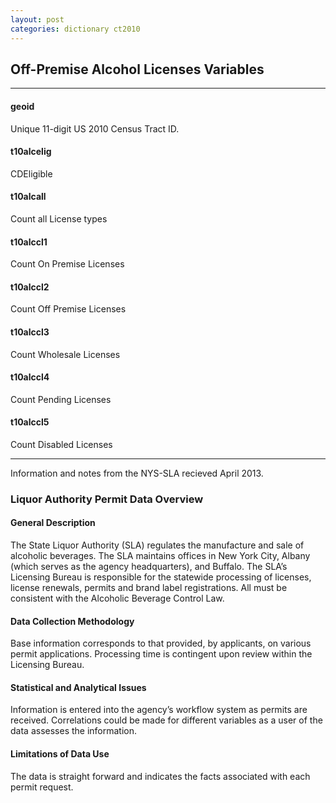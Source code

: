 ```yaml
---
layout: post
categories: dictionary ct2010
---
```


## Off-Premise Alcohol Licenses Variables

---

#### **geoid**
Unique 11-digit US 2010 Census Tract ID.


#### **t10alcelig**
CDEligible
 
#### **t10alcall**
Count all License types
 
#### **t10alccl1**
Count On Premise Licenses
 
#### **t10alccl2**
Count Off Premise Licenses
 
#### **t10alccl3**
Count Wholesale Licenses
 
#### **t10alccl4**
Count Pending Licenses
 
#### **t10alccl5**
Count Disabled Licenses

---
Information and notes from the NYS-SLA recieved April 2013. 

### Liquor Authority Permit Data Overview#### General Description
The State Liquor Authority (SLA) regulates the manufacture and sale of alcoholic beverages.  The SLA maintains offices in New York City, Albany (which serves as the agency headquarters), and Buffalo.  The SLA’s Licensing Bureau is responsible for the statewide processing of licenses, license renewals, permits and brand label registrations.  All must be consistent with the Alcoholic Beverage Control Law.#### Data Collection Methodology
Base information corresponds to that provided, by applicants, on various permit applications.  Processing time is contingent upon review within the Licensing Bureau.#### Statistical and Analytical Issues
Information is entered into the agency’s workflow system as permits are received.  Correlations could be made for different variables as a user of the data assesses the information.#### Limitations of Data Use
The data is straight forward and indicates the facts associated with each permit request.